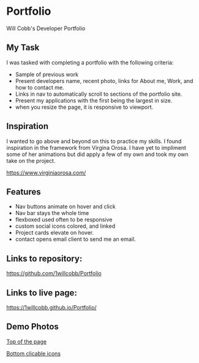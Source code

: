 # Portfolio

Will Cobb's Developer Portfolio 

## My Task

I was tasked with completing a portfolio with the following criteria:

* Sample of previous work
* Present developers name, recent photo, links for About me, Work, and how to contact me.
* Links in nav to automatically scroll to sections of the portfolio site.
* Present my applications with the first being the largest in size.
* when you resize the page, it is responsive to viewport. 

## Inspiration

I wanted to go above and beyond on this to practice my skills. I found inspiration in the framework from Virgina Orosa. I have yet to impliment some of her animations but did apply a few of my own and took my own take on the project.

https://www.virginiaorosa.com/

## Features

* Nav buttons animate on hover and click
* Nav bar stays the whole time
* flexboxed used often to be responsive
* custom social icons colored, and linked
* Project cards elevate on hover.
* contact opens email client to send me an email.

## Links to repository:

https://github.com/1willcobb/Portfolio

## Links to live page: 

 https://1willcobb.github.io/Portfolio/

 ## Demo Photos

 [Top of the page](./assets/images/Screenshot%202023-05-05%20at%201.50.22%20PM.png)

 [Bottom clicable icons](./assets/images/Screenshot%202023-05-07%20at%203.09.52%20PM.png)
